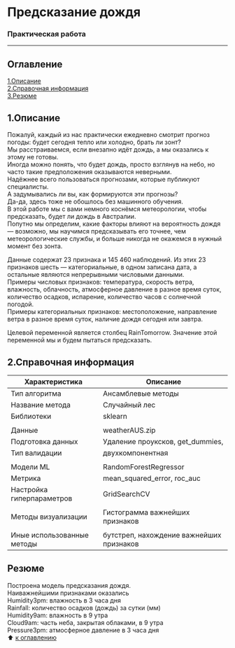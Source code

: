 # Предсказание дождя
### Практическая работа
---------
## Оглавление
[1.Описание](https://github.com/PavelNovikov888/portfolio/tree/master/%D0%A1%D0%BB%D1%83%D1%87%D0%B0%D0%B9%D0%BD%D1%8B%D0%B9%20%D0%BB%D0%B5%D1%81/%D0%9F%D1%80%D0%B5%D0%B4%D1%81%D0%BA%D0%B0%D0%B7%D0%B0%D0%BD%D0%B8%D0%B5_%D0%B4%D0%BE%D0%B6%D0%B4%D1%8F#1%D0%BE%D0%BF%D0%B8%D1%81%D0%B0%D0%BD%D0%B8%D0%B5)   
[2.Справочная информация](https://github.com/PavelNovikov888/portfolio/tree/master/%D0%A1%D0%BB%D1%83%D1%87%D0%B0%D0%B9%D0%BD%D1%8B%D0%B9%20%D0%BB%D0%B5%D1%81/%D0%9F%D1%80%D0%B5%D0%B4%D1%81%D0%BA%D0%B0%D0%B7%D0%B0%D0%BD%D0%B8%D0%B5_%D0%B4%D0%BE%D0%B6%D0%B4%D1%8F#2%D1%81%D0%BF%D1%80%D0%B0%D0%B2%D0%BE%D1%87%D0%BD%D0%B0%D1%8F-%D0%B8%D0%BD%D1%84%D0%BE%D1%80%D0%BC%D0%B0%D1%86%D0%B8%D1%8F)   
[3.Резюме](https://github.com/PavelNovikov888/portfolio/tree/master/%D0%A1%D0%BB%D1%83%D1%87%D0%B0%D0%B9%D0%BD%D1%8B%D0%B9%20%D0%BB%D0%B5%D1%81/%D0%9F%D1%80%D0%B5%D0%B4%D1%81%D0%BA%D0%B0%D0%B7%D0%B0%D0%BD%D0%B8%D0%B5_%D0%B4%D0%BE%D0%B6%D0%B4%D1%8F#%D1%80%D0%B5%D0%B7%D1%8E%D0%BC%D0%B5)

## 1.Описание
Пожалуй, каждый из нас практически ежедневно смотрит прогноз погоды: будет сегодня тепло или холодно, брать ли зонт?  
Мы расстраиваемся, если внезапно идёт дождь, а мы оказались к этому не готовы.  
Иногда можно понять, что будет дождь, просто взглянув на небо, но часто такие предположения оказываются неверными.  
Надёжнее всего пользоваться прогнозами, которые публикуют специалисты.  
А задумывались ли вы, как формируются эти прогнозы?  
Да-да, здесь тоже не обошлось без машинного обучения.  
В этой работе мы с вами немного коснёмся метеорологии, чтобы предсказать, будет ли дождь в Австралии.  
Попутно мы определим, какие факторы влияют на вероятность дождя — возможно, мы научимся предсказывать его точнее, чем метеорологические службы, и больше никогда не окажемся в нужный момент без зонта.

Данные содержат 23 признака и 145 460 наблюдений. Из этих 23 признаков шесть — категориальные, в одном записана дата, а остальные являются непрерывными числовыми данными.  
  Примеры числовых признаков: температура, скорость ветра, влажность, облачность, атмосферное давление в разное время суток, количество осадков, испарение, количество часов с солнечной погодой.  
    Примеры категориальных признаков: местоположение, направление ветра в разное время суток, наличие дождя сегодня или завтра.  

Целевой переменной является столбец RainTomorrow. Значение этой переменной мы и будем пытаться предсказать.  

## 2.Справочная информация
|Характеристика| Описание |
|-|-|
| Тип алгоритма | Ансамблевые методы |
| Название метода | Случайный лес |
| Библиотеки | sklearn |
|<!-- -->|<!-- -->|
| Данные | weatherAUS.zip |
| Подготовка данных | Удаление проуксков, get_dummies, |
| Тип валидации | двухкомпонентная|
|<!-- -->|<!-- -->|
| Модели ML |RandomForestRegressor |
| Метрика | mean_squared_error, roc_auc|
| Настройка гиперпараметров | GridSearchCV |
|<!-- -->|<!-- -->|
| Методы визуализации | Гистограмма важнейших признаков|
|<!-- -->|<!-- -->|
| Иные использованные методы | бутстреп, нахождение важнейших признаков|

## Резюме
  Построена модель предсказания дождя.  
  Наиважнейшими признаками оказались   
 Humidity3pm: влажность в 3 часа дня  
 Rainfall: количество осадков (дождь) за сутки (мм)  
 Humidity9am: влажность в 9 утра  
 Cloud9am: часть неба, закрытая облаками, в 9 утра  
 Pressure3pm: атмосферное давление в 3 часа дня  
:arrow_up: [к оглавлению](https://github.com/PavelNovikov888/portfolio/tree/master/%D0%A1%D0%BB%D1%83%D1%87%D0%B0%D0%B9%D0%BD%D1%8B%D0%B9%20%D0%BB%D0%B5%D1%81/%D0%9F%D1%80%D0%B5%D0%B4%D1%81%D0%BA%D0%B0%D0%B7%D0%B0%D0%BD%D0%B8%D0%B5_%D0%B4%D0%BE%D0%B6%D0%B4%D1%8F#%D0%BE%D0%B3%D0%BB%D0%B0%D0%B2%D0%BB%D0%B5%D0%BD%D0%B8%D0%B5)
